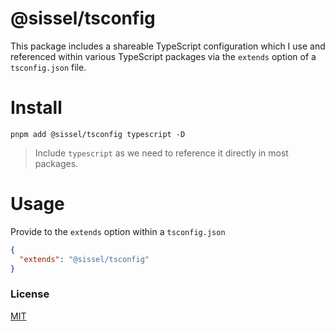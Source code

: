 # @sissel/tsconfig

This package includes a shareable TypeScript configuration which I use and referenced within various TypeScript packages via the `extends` option of a `tsconfig.json` file.

# Install

```cli
pnpm add @sissel/tsconfig typescript -D
```

> Include `typescript` as we need to reference it directly in most packages.

# Usage

Provide to the `extends` option within a `tsconfig.json`

```json
{
  "extends": "@sissel/tsconfig"
}
```

### License

[MIT](#LICENSE)
